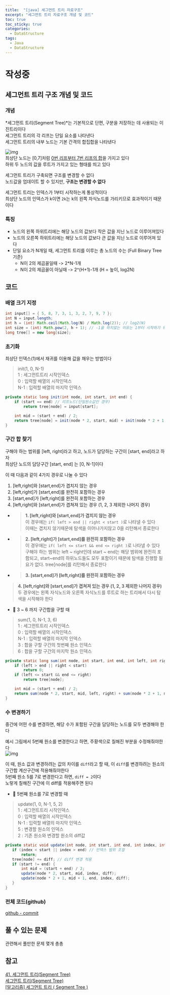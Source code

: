 ```yaml
---
title:  "[java] 세그먼트 트리 자료구조"
excerpt: "세그먼트 트리 자료구조 개념 및 코드"
toc: true
toc_sticky: true
categories:
  - DataStructure
tags:
  - Java
  - DataStructure
---
```

# 작성중
## 세그먼트 트리 구조 개념 및 코드  
### 개념  
*세그먼트 트리(Segment Tree)*는 기본적으로 단편, 구분을 저장하는 데 사용되는 이진트리이다  
세그먼트 트리의 각 리프는 단일 요소를 나타낸다  
세그먼트 트리의 내부 노드는 기본 간격의 합집합을 나타낸다  


![img](/assets/images/post/201007-1.png)  
최상단 노드는 [0,7]처럼 <ins>0번 리프부터 7번 리프의 합</ins>을 가지고 있다  
하위 두 노드의 값을 루트가 가지고 있는 형태를 띄고 있다  

세그먼트 트리가 구축되면 구조를 변경할 수 없다  
노드값을 업데이트 할 수 있지만, **구조는 변경할 수 없다**  

세그먼트 트리는 인덱스가 1부터 시작하는게 통상적이다  
최상단 노드의 인덱스가 k이면 `2k`는 k의 왼쪽 자식노드를 가리키므로 효과적이기 때문이다  

### 특징  
- 노드의 왼쪽 하위트리에는 해당 노드의 값보다 작은 값을 지닌 노드로 이루어져있다  
- 노드의 오른쪽 하위트리에는 해당 노드의 값보다 큰 값을 지닌 노드로 이루어져 있다  
- 단일 요소가 N개일 때, 세그먼트 트리를 이루는 총 노드의 수는 (Full Binary Tree 기준)   
  * N이 2의 제곱꼴일때 -> 2*N-1개
  * N이 2의 제곱꼴이 아닐때 -> 2^(H+1)-1개 (H = 높이, log2N)  



## 코드  


### 배열 크기 지정  
```java
int input[] = { 5, 8, 7, 3, 1, 3, 2, 7, 9, 7 };
int N = input.length;
int h = (int) Math.ceil(Math.log(N) / Math.log(2)); // log2(N)
int size = (int) Math.pow(2, h + 1); // -1을 하지않는 이유는 1부터 시작하기 위해서 
long tree[] = new long[size];
```


### 초기화  
최상단 인덱스(1)에서 재귀를 이용해 값을 채우는 방법이다  
> init(1, 0, N-1)  
 > 1 : 세그먼트트리 시작인덱스  
 > 0 : 입력할 배열의 시작인덱스  
 > N-1 : 입력할 배열의 마지막 인덱스  

```java
private static long init(int node, int start, int end) {
	if (start == end) // 리프노드(단일원소값인 경우)
		return tree[node] = input[start];

	int mid = (start + end) / 2;
	return tree[node] = init(node * 2, start, mid) + init(node * 2 + 1, mid + 1, end);
}
```
### 구간 합 찾기  
구해야 하는 범위를 [left, right]라고 하고, 노드가 담당하는 구간이 [start, end]라고 하자  
최상단 노드의 담당구간 [start, end] 는 [0, N-1]이다  

이 때 다음과 같이 4가지 경우로 나눌 수 있다  

1. [left,right]와 [start,end]가 겹치지 않는 경우  
2. [left,right]가 [start,end]를 완전히 포함하는 경우  
3. [start,end]가 [left,right]를 완전히 포함하는 경우  
4. [left,right]와 [start,end]가 겹쳐져 있는 경우 (1, 2, 3 제외한 나머지 경우)  


* > **1. [left,right]와 [start,end]가 겹치지 않는 경우**  
 이 경우에는 `if( left > end || right < start )`로 나타낼 수 있다  
 이때는 겹치지 않기때문에 탐색을 이어나가지않고 0을 리턴해서 종료한다  

* > **2. [left,right]가 [start,end]를 완전히 포함하는 경우**  
 이 경우에는 `if( left <= start && end <= right )`로 나타낼 수 있다  
 구해야 하는 범위는 left ~ right인데 start ~ end는 해당 범위에 완전히 포함되고, start~end의 하위노드들도 모두 포함이기 때문에 탐색을 진행할 필요가 없다. tree[node]를 리턴해서 종료한다  

* > **3. [start,end]가 [left,right]를 완전히 포함하는 경우**  
 > **4. [left,right]와 [start,end]가 겹쳐져 있는 경우 (1, 2, 3 제외한 나머지 경우)**  
 두 경우에는 왼쪽 자식노드와 오른쪽 자식노드를 루트로 하는 트리에서 다시 탐색을 시작해야 한다  


* 💎 3 ~ 6 까지 구간합을 구할 때
> sum(1, 0, N-1, 3, 6)  
 > 1 : 세그먼트트리 시작인덱스  
 > 0 : 입력할 배열의 시작인덱스  
 > N-1 : 입력할 배열의 마지막 인덱스  
 > 3 : 합을 구할 구간의 첫번째 원소 인덱스  
 > 6 : 합을 구할 구간의 마지막 원소 인덱스  


```java
private static long sum(int node, int start, int end, int left, int right) {
	if (left > end || right < start)
		return 0;
	if (left <= start && end <= right)
		return tree[node];

	int mid = (start + end) / 2;
	return sum(node * 2, start, mid, left, right) + sum(node * 2 + 1, mid + 1, end, left, right);
}
```

### 수 변경하기  
중간에 어떤 수를 변경하면, 해당 수가 포함된 구간을 담당하는 노드를 모두 변경해야 한다  

예시 그림에서 5번째 원소를 변경한다고 하면, 주황색으로 칠해진 부분을 수정해줘야한다  
![img](/assets/images/post/201007-2.png)  


이 때, 원소 값과 변경하려는 값의 차이를 `diff`라고 할 때, 이 `diff`를 변경하려는 원소의 구간합 계산구간에 적용해줘야한다  
5번째 원소 5를 7로 변경한다고 하면, `diff = 2`이다  
노랗게 칠해진 구간에 이 diff를 적용해주면 된다  

* 💎 5번째 원소를 7로 변경할 때  
> update(1, 0, N-1, 5, 2)  
 > 1 : 세그먼트트리 시작인덱스  
 > 0 : 입력할 배열의 시작인덱스  
 > N-1 : 입력할 배열의 마지막 인덱스  
 > 5 : 변경할 원소의 인덱스  
 > 2 : 기존 원소와 변경할 원소의 diff값   


 ```java
private static void update(int node, int start, int end, int index, int diff) {
	if (index < start || index > end) // 인덱스 범위 조정
		return;
	tree[node] += diff; // diff 변경 적용
	if (start != end) {
		int mid = (start + end) / 2;
		update(node * 2, start, mid, index, diff);
		update(node * 2 + 1, mid + 1, end, index, diff);
	}
}
 ```

### 전체 코드(github)  
[github - commit](https://github.com/hongjuzzang/hongjuzzang.github.io/commit/1be137093dfc4d5dae54364681b9ebc34a23f3c1)  

## 풀 수 있는 문제  
관련해서 풀만한 문제 몇개 총총  


## 참고  
[41. 세그먼트 트리(Segment Tree)](https://blog.naver.com/ndb796/221282210534)  
[세그먼트 트리(Segment Tree)](https://www.acmicpc.net/blog/view/9)  
[[알고리즘] 세그먼트 트리 ( Segment Tree )](https://gintrie.tistory.com/31)